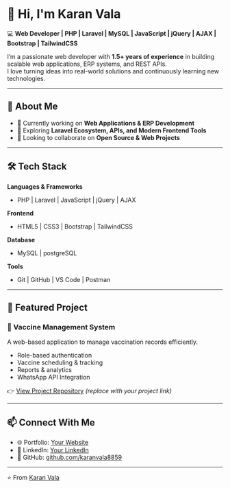 # 👋 Hi, I'm Karan Vala  

💻 **Web Developer | PHP | Laravel | MySQL | JavaScript | jQuery | AJAX | Bootstrap | TailwindCSS**  

I’m a passionate web developer with **1.5+ years of experience** in building scalable web applications, ERP systems, and REST APIs.  
I love turning ideas into real-world solutions and continuously learning new technologies.  

---

## 🚀 About Me  
- 🔭 Currently working on **Web Applications & ERP Development**  
- 🌱 Exploring **Laravel Ecosystem, APIs, and Modern Frontend Tools**  
- 👯 Looking to collaborate on **Open Source & Web Projects**  

---

## 🛠️ Tech Stack  

**Languages & Frameworks**  
- PHP | Laravel | JavaScript | jQuery | AJAX  

**Frontend**  
- HTML5 | CSS3 | Bootstrap | TailwindCSS  

**Database**  
- MySQL  | postgreSQL

**Tools**  
- Git | GitHub | VS Code | Postman  

---

## 📂 Featured Project  

### 🧾 Vaccine Management System  
A web-based application to manage vaccination records efficiently.  
- Role-based authentication  
- Vaccine scheduling & tracking  
- Reports & analytics
- WhatsApp API Integration

👉 [View Project Repository](#) *(replace with your project link)*  

---

## 📫 Connect With Me  
- 🌐 Portfolio: [Your Website](#)  
- 💼 LinkedIn: [Your LinkedIn](https://www.linkedin.com/in/karan-vala-801b7329b/)  
- 🐙 GitHub: [github.com/karanvala8859](https://github.com/karanvala8859)  

---

⭐️ From [Karan Vala](https://github.com/karanvala8859)  
